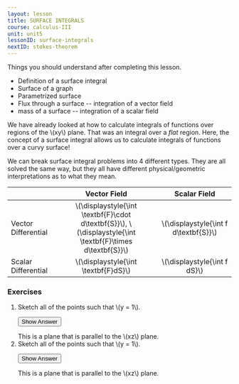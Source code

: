 ```yaml
---
layout: lesson
title: SURFACE INTEGRALS 
course: calculus-III
unit: unit5
lessonID: surface-integrals
nextID: stokes-theorem
---
```


Things you should understand after completing this lesson.

- Definition of a surface integral
- Surface of a graph
- Parametrized surface
- Flux through a surface -- integration of a vector field
- mass of a surface -- integration of a scalar field

We have already looked at how to calculate integrals of functions over regions of the \\(xy\\) plane. That was an integral over a *flat* region. Here, the concept of a surface integral allows us to calculate integrals of functions over a curvy surface! 

We can break surface integral problems into 4 different types. They are all solved the same way, but they all have different physical/geometric interpretations as to what they mean.

| | Vector Field | Scalar Field |
|--- |:---:|:---:|
| Vector Differential | \\(\displaystyle{\int \textbf{F}\cdot d\textbf{S}}\\), \\(\displaystyle{\int \textbf{F}\times d\textbf{S}}\\) | \\(\displaystyle{\int f d\textbf{S}}\\) |
|Scalar Differential | \\(\displaystyle{\int \textbf{F}dS}\\) | \\(\displaystyle{\int f dS}\\) |


### Exercises

<ol>
<li> <div> Sketch all of the points such that \(y = 1\). </div>

<button onclick="myFunction('answer2')" class="answerButton">Show Answer</button>
<div  id="answer2" class="answer">
This is a plane that is parallel to the \(xz\) plane. 
</div> </li>
<li> <div> Sketch all of the points such that \(y = 1\). </div>

<button onclick="myFunction('answer2')" class="answerButton">Show Answer</button>
<div  id="answer2" class="answer">
This is a plane that is parallel to the \(xz\) plane. 
</div> </li>
</ol>
